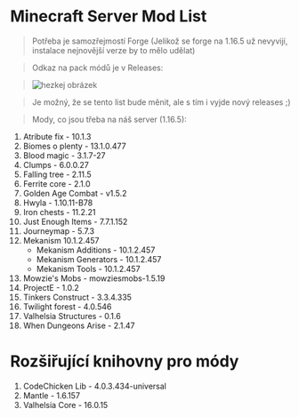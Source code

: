 # Minecraft Server Mod List
>Potřeba je samozřejmostí Forge (Jelikož se forge na 1.16.5 už nevyvijí, instalace nejnovější verze by to mělo udělat)

>Odkaz na pack módů je v Releases:

> ![hezkej obrázek](https://i.imgur.com/a6iPT6W.png)

>Je možný, že se tento list bude měnit, ale s tím i vyjde nový releases ;)

>Mody, co jsou třeba na náš server (1.16.5):
1. Atribute fix - 10.1.3
2. Biomes o plenty - 13.1.0.477
3. Blood magic - 3.1.7-27
4. Clumps - 6.0.0.27
5. Falling tree - 2.11.5
6. Ferrite core - 2.1.0
7. Golden Age Combat - v1.5.2
8. Hwyla - 1.10.11-B78
9. Iron chests - 11.2.21
10. Just Enough Items - 7.7.1.152
11. Journeymap - 5.7.3
12. Mekanism 10.1.2.457
	  - Mekanism Additions - 10.1.2.457
	  - Mekanism Generators - 10.1.2.457
	  - Mekanism Tools - 10.1.2.457
13. Mowzie's Mobs - mowziesmobs-1.5.19
14. ProjectE - 1.0.2
15. Tinkers Construct - 3.3.4.335
16. Twilight forest - 4.0.546
17. Valhelsia Structures  - 0.1.6
18. When Dungeons Arise - 2.1.47

# Rozšiřující knihovny pro módy
1. CodeChicken Lib - 4.0.3.434-universal
2. Mantle - 1.6.157
3. Valhelsia Core - 16.0.15
